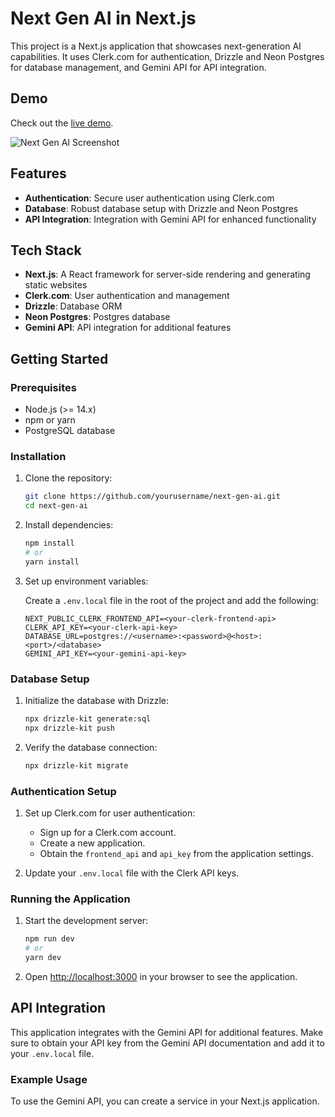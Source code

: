 # Next Gen AI in Next.js

This project is a Next.js application that showcases next-generation AI capabilities. It uses Clerk.com for authentication, Drizzle and Neon Postgres for database management, and Gemini API for API integration.

## Demo

Check out the [live demo](https://next-gen-ai-29hf.vercel.app/).

![Next Gen AI Screenshot](path/to/your/image.png)

## Features

- **Authentication**: Secure user authentication using Clerk.com
- **Database**: Robust database setup with Drizzle and Neon Postgres
- **API Integration**: Integration with Gemini API for enhanced functionality

## Tech Stack

- **Next.js**: A React framework for server-side rendering and generating static websites
- **Clerk.com**: User authentication and management
- **Drizzle**: Database ORM
- **Neon Postgres**: Postgres database
- **Gemini API**: API integration for additional features

## Getting Started

### Prerequisites

- Node.js (>= 14.x)
- npm or yarn
- PostgreSQL database

### Installation

1. Clone the repository:

    ```bash
    git clone https://github.com/yourusername/next-gen-ai.git
    cd next-gen-ai
    ```

2. Install dependencies:

    ```bash
    npm install
    # or
    yarn install
    ```

3. Set up environment variables:

    Create a `.env.local` file in the root of the project and add the following:

    ```env
    NEXT_PUBLIC_CLERK_FRONTEND_API=<your-clerk-frontend-api>
    CLERK_API_KEY=<your-clerk-api-key>
    DATABASE_URL=postgres://<username>:<password>@<host>:<port>/<database>
    GEMINI_API_KEY=<your-gemini-api-key>
    ```

### Database Setup

1. Initialize the database with Drizzle:

    ```bash
    npx drizzle-kit generate:sql
    npx drizzle-kit push
    ```

2. Verify the database connection:

    ```bash
    npx drizzle-kit migrate
    ```

### Authentication Setup

1. Set up Clerk.com for user authentication:

    - Sign up for a Clerk.com account.
    - Create a new application.
    - Obtain the `frontend_api` and `api_key` from the application settings.

2. Update your `.env.local` file with the Clerk API keys.

### Running the Application

1. Start the development server:

    ```bash
    npm run dev
    # or
    yarn dev
    ```

2. Open [http://localhost:3000](http://localhost:3000) in your browser to see the application.

## API Integration

This application integrates with the Gemini API for additional features. Make sure to obtain your API key from the Gemini API documentation and add it to your `.env.local` file.

### Example Usage

To use the Gemini API, you can create a service in your Next.js application.


